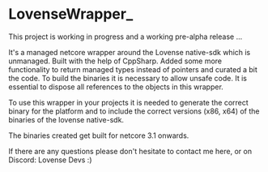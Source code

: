 # LovenseWrapper_
This project is working in progress and a working pre-alpha release ...

It's a managed netcore wrapper around the Lovense native-sdk which is unmanaged.
Built with the help of CppSharp.
Added some more functionality to return managed types instead of pointers and curated a bit the code.
To build the binaries it is necessary to allow unsafe code.
It is essential to dispose all references to the objects in this wrapper.

To use this wrapper in your projects it is needed to generate the correct binary for the platform and to include the correct versions (x86, x64) 
of the binaries of the lovense native-sdk.

The binaries created get built for netcore 3.1 onwards.

If there are any questions please don't hesitate to contact me here, or on Discord: Lovense Devs :)
